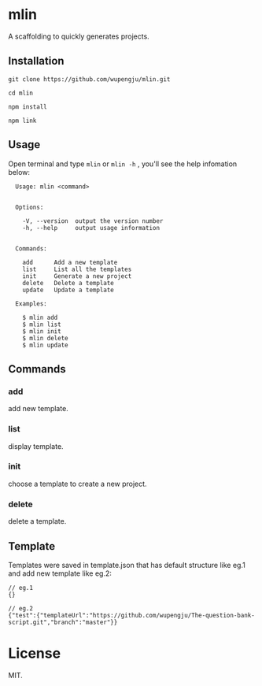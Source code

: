 # mlin
A scaffolding to quickly generates projects.

## Installation
```
git clone https://github.com/wupengju/mlin.git

cd mlin 

npm install

npm link
```

## Usage
Open terminal and type `mlin` or `mlin -h` , you'll see the help infomation below:
```
  Usage: mlin <command>


  Options:

    -V, --version  output the version number
    -h, --help     output usage information


  Commands:

    add      Add a new template
    list     List all the templates
    init     Generate a new project
    delete   Delete a template
    update   Update a template

  Examples:

    $ mlin add
    $ mlin list
    $ mlin init
    $ mlin delete
    $ mlin update
```

## Commands

### add
add new template.

### list
display template.

### init
choose a template to create a new project.

### delete
delete a template.

## Template
Templates were saved in template.json that has default structure like eg.1 and add new template like eg.2:

```
// eg.1
{}

// eg.2
{"test":{"templateUrl":"https://github.com/wupengju/The-question-bank-script.git","branch":"master"}}
```

# License
MIT.

